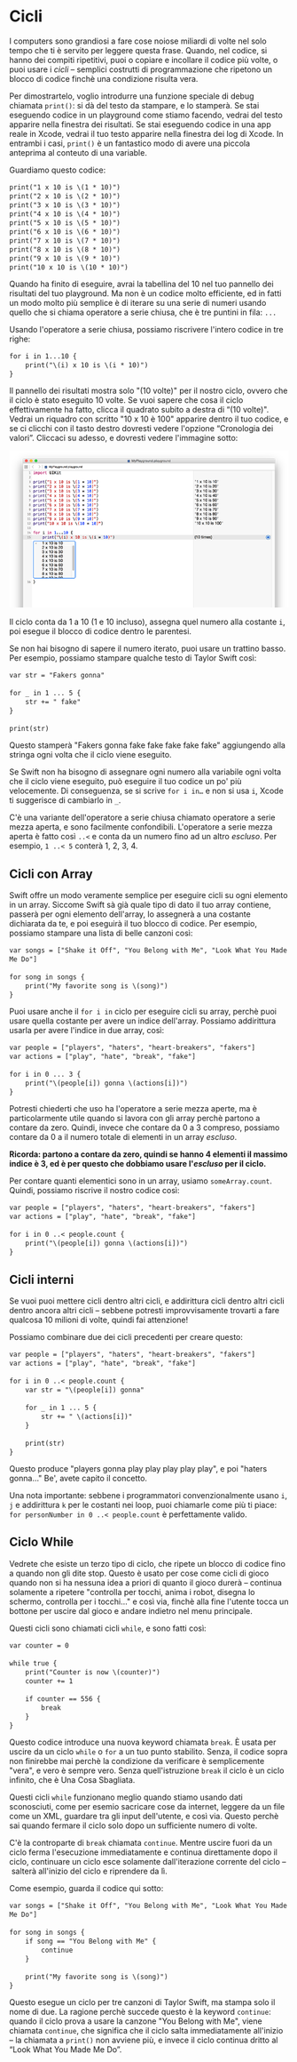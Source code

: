 # Cicli

<!-- YOUTUBE: IJChAEFA5as -->

I computers sono grandiosi a fare cose noiose miliardi di volte nel solo tempo che ti è servito per leggere questa frase. Quando, nel codice, si hanno dei compiti ripetitivi, puoi o copiare e incollare il codice più volte, o puoi usare i *cicli* – semplici costrutti di programmazione che ripetono un blocco di codice finchè una condizione risulta vera.

Per dimostrartelo, voglio introdurre una funzione speciale di debug chiamata `print()`: si dà del testo da stampare, e lo stamperà. Se stai eseguendo codice in un playground come stiamo facendo, vedrai del testo apparire nella finestra dei risultati. Se stai eseguendo codice in una app reale in Xcode, vedrai il tuo testo apparire nella finestra dei log di Xcode. In entrambi i casi, `print()` è un fantastico modo di avere una piccola anteprima al conteuto di una variable.

Guardiamo questo codice:

    print("1 x 10 is \(1 * 10)")
    print("2 x 10 is \(2 * 10)")
    print("3 x 10 is \(3 * 10)")
    print("4 x 10 is \(4 * 10)")
    print("5 x 10 is \(5 * 10)")
    print("6 x 10 is \(6 * 10)")
    print("7 x 10 is \(7 * 10)")
    print("8 x 10 is \(8 * 10)")
    print("9 x 10 is \(9 * 10)")
    print("10 x 10 is \(10 * 10)")

Quando ha finito di eseguire, avrai la tabellina del 10 nel tuo pannello dei risultati del tuo playground. Ma non è un codice molto efficiente, ed in fatti un modo molto più semplice è di iterare su una serie di numeri usando quello che si chiama operatore a serie chiusa, che è tre puntini in fila: `...`

Usando l'operatore a serie chiusa, possiamo riscrivere l'intero codice in tre righe:

    for i in 1...10 {
        print("\(i) x 10 is \(i * 10)")
    }

Il pannello dei risultati mostra solo "(10 volte)" per il nostro ciclo, ovvero che il ciclo è stato eseguito 10 volte. Se vuoi sapere che cosa il ciclo effettivamente ha fatto, clicca il quadrato subito a destra di “(10 volte)". Vedrai un riquadro con scritto "10 x 10 è 100" apparire dentro il tuo codice, e se ci clicchi con il tasto destro dovresti vedere l'opzione “Cronologia dei valori”. Cliccaci su adesso, e dovresti vedere l'immagine sotto:

![Quando un Swift playground esegue un ciclo mostra solo quante volte quel ciclo è stato eseguito. Se vuoi controllare i valori da più vicino, clicca il quadrato nell'area dei risultati.](0-5.png)

Il ciclo conta da 1 a 10 (1 e 10 incluso), assegna quel numero alla costante `i`, poi esegue il blocco di codice dentro le parentesi.

Se non hai bisogno di sapere il numero iterato, puoi usare un trattino basso. Per esempio, possiamo stampare qualche testo di Taylor Swift così:

    var str = "Fakers gonna"

    for _ in 1 ... 5 {
        str += " fake"
    }

    print(str)

Questo stamperà "Fakers gonna fake fake fake fake fake" aggiungendo alla stringa ogni volta che il ciclo viene eseguito.

Se Swift non ha bisogno di assegnare ogni numero alla variabile ogni volta che il ciclo viene eseguito, può eseguire il tuo codice un po' più velocemente. Di conseguenza, se si scrive `for i in…` e non si usa `i`, Xcode ti suggerisce di cambiarlo in `_`.

C'è una variante dell'operatore a serie chiusa chiamato operatore a serie mezza aperta, e sono facilmente confondibili. L'operatore a serie mezza aperta è fatto così `..<` e conta da un numero fino ad un altro *escluso*. Per esempio, `1 ..< 5` conterà 1, 2, 3, 4.


## Cicli con Array

Swift offre un modo veramente semplice per eseguire cicli su ogni elemento in un array. Siccome Swift sà già quale tipo di dato il tuo array contiene, passerà per ogni elemento dell'array, lo assegnerà a una costante dichiarata da te, e poi eseguirà il tuo blocco di codice. Per esempio, possiamo stampare una lista di belle canzoni così:

    var songs = ["Shake it Off", "You Belong with Me", "Look What You Made Me Do"]

    for song in songs {
        print("My favorite song is \(song)")
    }

Puoi usare anche il `for i in` ciclo per eseguire cicli su array, perchè puoi usare quella costante per avere un indice dell'array. Possiamo addirittura usarla per avere l'indice in due array, così:

    var people = ["players", "haters", "heart-breakers", "fakers"]
    var actions = ["play", "hate", "break", "fake"]

    for i in 0 ... 3 {
        print("\(people[i]) gonna \(actions[i])")
    }

Potresti chiederti che uso ha l'operatore a serie mezza aperte, ma è particolarmente utile quando si lavora con gli array perchè partono a contare da zero. Quindi, invece che contare da 0 a 3 compreso, possiamo contare da 0 a il numero totale di elementi in un array *escluso*.

**Ricorda: partono a contare da zero, quindi se hanno 4 elementi il massimo indice è 3, ed è per questo che dobbiamo usare l'*escluso* per il ciclo.**

Per contare quanti elementici sono in un array, usiamo `someArray.count`. Quindi, possiamo riscrive il nostro codice così:

    var people = ["players", "haters", "heart-breakers", "fakers"]
    var actions = ["play", "hate", "break", "fake"]

    for i in 0 ..< people.count {
        print("\(people[i]) gonna \(actions[i])")
    }


## Cicli interni

Se vuoi puoi mettere cicli dentro altri cicli, e addirittura cicli dentro altri cicli dentro ancora altri cicli – sebbene potresti improvvisamente trovarti a fare qualcosa 10 milioni di volte, quindi fai attenzione!

Possiamo combinare due dei cicli precedenti per creare questo:

    var people = ["players", "haters", "heart-breakers", "fakers"]
    var actions = ["play", "hate", "break", "fake"]

    for i in 0 ..< people.count {
        var str = "\(people[i]) gonna"

        for _ in 1 ... 5 {
            str += " \(actions[i])"
        }

        print(str)
    }

Questo produce "players gonna play play play play play", e poi "haters gonna…" Be', avete capito il concetto.

Una nota importante: sebbene i programmatori convenzionalmente usano `i`, `j` e addirittura `k` per le costanti nei loop, puoi chiamarle come più ti piace: `for personNumber in 0 ..< people.count` è perfettamente valido.


## Ciclo While

Vedrete che esiste un terzo tipo di ciclo, che ripete un blocco di codice fino a quando non gli dite stop. Questo è usato per cose come cicli di gioco quando non si ha nessuna idea a priori di quanto il gioco durerà – continua solamente a ripetere "controlla per tocchi, anima i robot, disegna lo schermo, controlla per i tocchi…" e così via, finchè alla fine l'utente tocca un bottone per uscire dal gioco e andare indietro nel menu principale.

Questi cicli sono chiamati cicli `while`, e sono fatti così:

    var counter = 0

    while true {
        print("Counter is now \(counter)")
        counter += 1

        if counter == 556 {
            break
        }
    }

Questo codice introduce una nuova keyword chiamata `break`. È usata per uscire da un ciclo `while` o `for` a un tuo punto stabilito. Senza, il codice sopra non finirebbe mai perchè la condizione da verificare è semplicemente "vera", e vero è sempre vero. Senza quell'istruzione `break` il ciclo è un ciclo infinito, che è Una Cosa Sbagliata.

Questi cicli `while` funzionano meglio quando stiamo usando dati sconosciuti, come per esemio sacricare cose da internet, leggere da un file come un XML, guardare tra gli input dell'utente, e così via. Questo perchè sai quando fermare il ciclo solo dopo un sufficiente numero di volte.

C'è la controparte di `break` chiamata `continue`. Mentre uscire fuori da un ciclo ferma l'esecuzione immediatamente e continua direttamente dopo il ciclo, continuare un ciclo esce solamente dall'iterazione corrente del ciclo – salterà all'inizio del ciclo e riprendere da lì.

Come esempio, guarda il codice qui sotto:

    var songs = ["Shake it Off", "You Belong with Me", "Look What You Made Me Do"]

    for song in songs {
        if song == "You Belong with Me" {
            continue
        }

        print("My favorite song is \(song)")
    }

Questo esegue un ciclo per tre canzoni di Taylor Swift, ma stampa solo il nome di due. La ragione perchè succede questo è la keyword `continue`:  quando il ciclo prova a usare la canzone "You Belong with Me", viene chiamata `continue`, che significa che il ciclo salta immediatamente all'inizio – la chiamata a `print()` non avviene più, e invece il ciclo continua dritto al “Look What You Made Me Do”.
